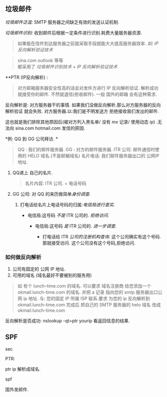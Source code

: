 ## 垃圾邮件

*垃圾邮件泛滥:*
SMTP 服务器之间缺乏有效的发送认证机制.

*垃圾邮件识别:*
收到邮件后根据一定条件进行识别.耗费大量服务器资源.

> 如果能在信件到达服务器之前就采取手段就能大大提高服务器效率.
> *如: IP 反向解析验证技术*

> sina.com outlook 等等   
> 都采用了 *垃圾邮件识别技术* + *IP 反向解析验证技术*



**PTR (IP反向解析) :
> 对方邮箱服务器安全性高的话会对发件方进行 IP 反向解析验证.
> 解析成功 就接受你的邮件.  不然就退信(拒收邮件).
> 一般 国外的邮箱 会有这种需求.

反向解析是: 对方服务器干的事情.
如果我们没做反向解析.那么对方服务器的反向解析验证 就会失败.
对方服务器.以:我们是不明发送方 拒绝接收我们发出的邮件.

这也就是我们排除其他原因后(被对方列入黑名单/ 没有 mx 记录/ 使用动态 ip) .无法向 sina.com hotmail.com 发信的原因.


*例: QQ 到 GG 公司拜访. * 
> QQ :      我们的邮件服务器.
> GG :      对方的邮件服务器.
> ITR 公司: 邮件通信时使用的 HELO 域名.(不是邮箱域名)
> 名片电话:  我们邮件服务器出口的 公网IP地址.
1. QQ递上 自己的名片.
	> 名片内容: ITR 公司. + 电话号码

2. GG 公司: 对 QQ 的来历做简单*身份调查*.

	1. 打电话给名片上电话号码的归属:*电信局进行查实*.

		- 电信局:这号码 *不是* ITR 公司的. *拒绝访问.*
			- 电信局:这号码 *是*   ITR 公司的. *进一步调查*.

				- 打电话给 ITR *公司的注册机构查询*.
					这个公司确实有这个号码.那就接受访问.
					这个公司没有这个号码,拒绝访问.



### 如何做反向解析

1. 公司有固定的 公网 IP 地址.
2. 可用的域名 (域名最好不要被别的服务用)
> 如 有个 lunch-time.com 的域名.
> 可以要求 域名注册商 给您添加一个  okmail.lunch-time.com 的域名.
> 并把 a 记录 指向您的 smtp 服务器出口公网 ip 地址.
与: 您的固定 IP 所属 ISP 联系.要求 为您的 ip 反向解析到
okmail.lunch-time.com
完成后 把自己的 SMTP 服务器的 helo 域名 改成 okmail.lunch-time.com 


反向解析是否成功:
nslookup -qt=ptr yourip
 看返回信息的结果.



## SPF
sec
































PTR:






ptr ip 解析成域名.

spf


国外发邮件. 


